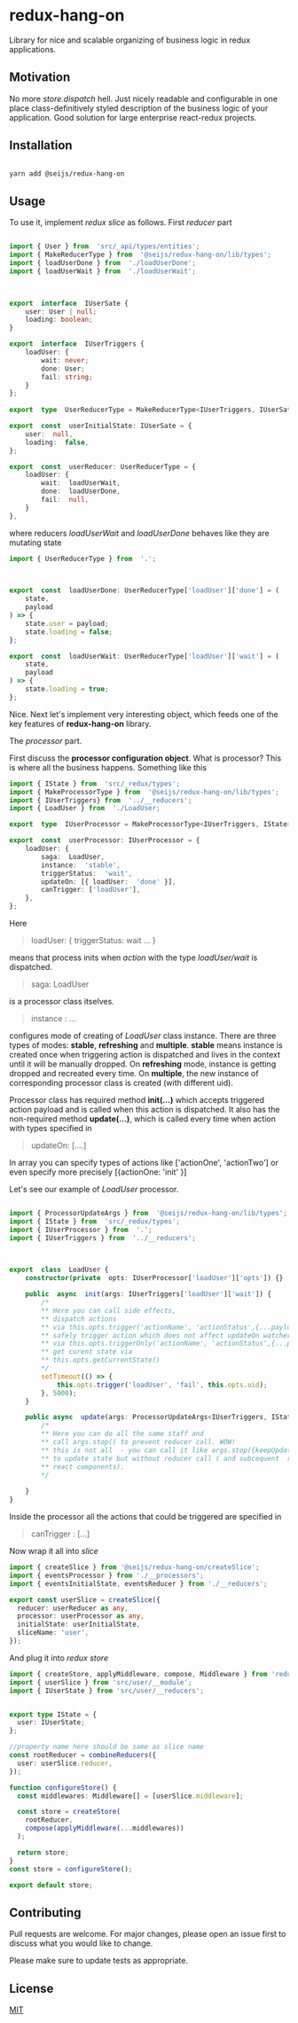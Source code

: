 # redux-hang-on

Library for nice and scalable organizing of business logic in redux applications.

## Motivation
No more *store.dispatch* hell. Just nicely readable and configurable in one place class-definitively styled description of the business logic of your application. Good solution for large enterprise react-redux projects.

## Installation

```bash

yarn add @seijs/redux-hang-on

```

## Usage

To use it, implement *redux slice*  as follows.
First *reducer* part
```typescript

import { User } from  'src/_api/types/entities';
import { MakeReducerType } from  '@seijs/redux-hang-on/lib/types';
import { loadUserDone } from  './loadUserDone';
import { loadUserWait } from  './loadUserWait';

  

export  interface  IUserSate {
	user: User | null;
	loading: boolean;
}

export  interface  IUserTriggers {
	loadUser: {
		wait: never;
		done: User;
		fail: string;
	}
};
  
export  type  UserReducerType = MakeReducerType<IUserTriggers, IUserSate>;

export  const  userInitialState: IUserSate = {
	user:  null,
	loading:  false,
};

export  const  userReducer: UserReducerType = {
	loadUser: {
		wait:  loadUserWait,
		done:  loadUserDone,
		fail:  null,
	}
},
```
where reducers *loadUserWait* and *loadUserDone* behaves like they are mutating state

```typescript
import { UserReducerType } from  '.';

  

export  const  loadUserDone: UserReducerType['loadUser']['done'] = (
	state,
	payload
) => {
	state.user = payload;
	state.loading = false;
};

export  const  loadUserWait: UserReducerType['loadUser']['wait'] = (
	state,
	payload
) => {
	state.loading = true;
};
```
Nice. Next let's implement very interesting object, which feeds one of the key features of **redux-hang-on** library. 

The *processor* part.

First discuss the **processor configuration object**.
What is processor? This is  where all the business happens.
Something like this

```typescript
import { IState } from  'src/_redux/types';
import { MakeProcessorType } from  '@seijs/redux-hang-on/lib/types';
import { IUserTriggers} from  '../__reducers';
import { LoadUser } from  './LoadUser;

export  type  IUserProcessor = MakeProcessorType<IUserTriggers, IState>;

export  const  userProcessor: IUserProcessor = {
	loadUser: {
		saga:  LoadUser,
		instance:  'stable',
		triggerStatus:  'wait',
		updateOn: [{ loadUser:  'done' }],
		canTrigger: ['loadUser'],
	},
};

```
Here 
> loadUser: { 
triggerStatus: wait 
...
}

means that process inits when *action* with the type *loadUser/wait* is dispatched.

>saga: LoadUser

is a processor class itselves. 

>instance : ... 

 configures mode of creating of *LoadUser* class instance. There are three types of modes: **stable**, **refreshing** and **multiple**. **stable** means instance is created once when triggering action is dispatched and lives in the context until it will be manually dropped. On **refreshing** mode, instance is getting dropped and recreated every time. On **multiple**, the new instance of corresponding processor class is created (with different uid).

  

Processor class has required method **init(...)** which accepts triggered action payload and
is called when this action is dispatched.
It also has the non-required method **update(...)**, which is called every time when
action with types specified in 
>updateOn: [....]

In array you can specify types of actions like ['actionOne', 'actionTwo'] or even specify more precisely [{actionOne: 'init' }] 

Let's see our example of *LoadUser* processor.
```typescript

import { ProcessorUpdateArgs } from  '@seijs/redux-hang-on/lib/types';
import { IState } from  'src/_redux/types';
import { IUserProcessor } from  '.';
import { IUserTriggers } from  '../__reducers';

  

export  class  LoadUser {
	constructor(private  opts: IUserProcessor['loadUser']['opts']) {}

	public  async  init(args: IUserTriggers['loadUser']['wait']) {
		/*
        ** Here you can call side effects, 
		** dispatch actions 
		** via this.opts.trigger('actionName', 'actionStatus',{...payload})
		** safely trigger action which does not affect updateOn watchers
		** via this.opts.triggerOnly('actionName', 'actionStatus',{...payload})
        ** get curent state via
        ** this.opts.getCurrentState()
		*/ 
		setTimeout(() => {
			this.opts.trigger('loadUser', 'fail', this.opts.uid);
		}, 5000);
	}

	public async  update(args: ProcessorUpdateArgs<IUserTriggers, IState>) {
		/* 
        ** Here you can do all the same staff and 
		** call args.stop() to prevent reducer call. WOW!
		** this is not all  - you can call it like args.stop({keepUpdate: true}) 
		** to update state but without reducer call ( and subcequent  rendering in
		** react components). 
		*/
		
	}
}
```
Inside the processor all the actions that could be triggered are specified in 
>canTrigger : [...]

Now wrap it all into *slice*

```typescript
import { createSlice } from '@seijs/redux-hang-on/createSlice';
import { eventsProcessor } from './__processors';
import { eventsInitialState, eventsReducer } from './__reducers';

export const userSlice = createSlice({
  reducer: userReducer as any,
  processor: userProcessor as any,
  initialState: userInitialState,
  sliceName: 'user',
});
```
And plug it into *redux* *store*

```typescript
import { createStore, applyMiddleware, compose, Middleware } from 'redux';
import { userSlice } from 'src/user/__module';
import { IUserState } from 'src/user/__reducers';


export type IState = {
  user: IUserState;
};

//property name here should be same as slice name
const rootReducer = combineReducers({
  user: userSlice.reducer,
});

function configureStore() {
  const middlewares: Middleware[] = [userSlice.middleware];

  const store = createStore(
    rootReducer,
    compose(applyMiddleware(...middlewares))
  );

  return store;
}
const store = configureStore();

export default store;

```

## Contributing

Pull requests are welcome. For major changes, please open an issue first to discuss what you would like to change.

  

Please make sure to update tests as appropriate.

  

## License

[MIT](https://choosealicense.com/licenses/mit/)

